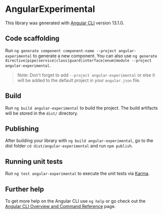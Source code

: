 # AngularExperimental

This library was generated with [Angular CLI](https://github.com/angular/angular-cli) version 13.1.0.

## Code scaffolding

Run `ng generate component component-name --project angular-experimental` to generate a new component. You can also use `ng generate directive|pipe|service|class|guard|interface|enum|module --project angular-experimental`.
> Note: Don't forget to add `--project angular-experimental` or else it will be added to the default project in your `angular.json` file. 

## Build

Run `ng build angular-experimental` to build the project. The build artifacts will be stored in the `dist/` directory.

## Publishing

After building your library with `ng build angular-experimental`, go to the dist folder `cd dist/angular-experimental` and run `npm publish`.

## Running unit tests

Run `ng test angular-experimental` to execute the unit tests via [Karma](https://karma-runner.github.io).

## Further help

To get more help on the Angular CLI use `ng help` or go check out the [Angular CLI Overview and Command Reference](https://angular.io/cli) page.
